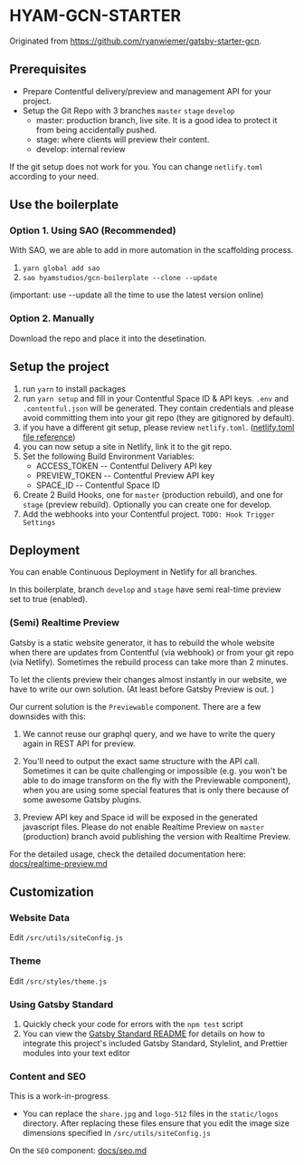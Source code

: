 # HYAM-GCN-STARTER

Originated from <https://github.com/ryanwiemer/gatsby-starter-gcn>.

## Prerequisites

-   Prepare Contentful delivery/preview and management API for your project.
-   Setup the Git Repo with 3 branches `master` `stage` `develop`
    -   master: production branch, live site. It is a good idea to protect it from being accidentally pushed.
    -   stage: where clients will preview their content.
    -   develop: internal review

If the git setup does not work for you. You can change `netlify.toml` according to your need.

## Use the boilerplate

### Option 1. Using SAO (Recommended)

With SAO, we are able to add in more automation in the scaffolding process.

1. `yarn global add sao`
2. `sao hyamstudios/gcn-boilerplate --clone --update`

(important: use --update all the time to use the latest version online)

### Option 2. Manually

Download the repo and place it into the desetination.

## Setup the project

1. run `yarn` to install packages
2. run `yarn setup` and fill in your Contentful Space ID & API keys. `.env` and `.contentful.json` will be generated. They contain credentials and please avoid committing them into your git repo (they are gitignored by default).
3. if you have a different git setup, please review `netlify.toml`. ([netlify.toml file reference](https://www.netlify.com/docs/netlify-toml-reference/))
4. you can now setup a site in Netlify, link it to the git repo.
5. Set the following Build Environment Variables:
    - ACCESS_TOKEN -- Contentful Delivery API key
    - PREVIEW_TOKEN -- Contentful Preview API key
    - SPACE_ID -- Contentful Space ID
6. Create 2 Build Hooks, one for `master` (production rebuild), and one for `stage` (preview rebuild). Optionally you can create one for develop.
7. Add the webhooks into your Contentful project. `TODO: Hook Trigger Settings`

## Deployment

You can enable Continuous Deployment in Netlify for all branches.

In this boilerplate, branch `develop` and `stage` have semi real-time preview set to true (enabled).

### (Semi) Realtime Preview

Gatsby is a static website generator, it has to rebuild the whole website when there are updates from Contentful (via webhook) or from your git repo (via Netlify). Sometimes the rebuild process can take more than 2 minutes.

To let the clients preview their changes almost instantly in our website, we have to write our own solution. (At least before Gatsby Preview is out. )

Our current solution is the `Previewable` component. There are a few downsides with this:

1. We cannot reuse our graphql query, and we have to write the query again in REST API for preview.

2. You'll need to output the exact same structure with the API call. Sometimes it can be quite challenging or impossible (e.g. you won't be able to do image transform on the fly with the Previewable component), when you are using some special features that is only there because of some awesome Gatsby plugins.

3. Preview API key and Space id will be exposed in the generated javascript files. Please do not enable Realtime Preview on `master` (production) branch avoid publishing the version with Realtime Preview.

For the detailed usage, check the detailed documentation here: [docs/realtime-preview.md](docs/realtime-preview.md)

## Customization

### Website Data

Edit `/src/utils/siteConfig.js`

### Theme

Edit `/src/styles/theme.js`

### Using Gatsby Standard

1.  Quickly check your code for errors with the `npm test` script
2.  You can view the [Gatsby Standard README](https://github.com/brandonkal/eslint-config-gatsby-standard) for details on how to integrate this project's included Gatsby Standard, Stylelint, and Prettier modules into your text editor

### Content and SEO

This is a work-in-progress.

-   You can replace the `share.jpg` and `logo-512` files in the `static/logos` directory. After replacing these files ensure that you edit the image size dimensions specified in `/src/utils/siteConfig.js`

On the `SEO` component: [docs/seo.md](docs/seo.md)
